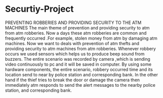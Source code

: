 # Securtiy-Project
PREVENTING ROBBERIES AND PROVIDING  SECURITY TO THE ATM MACHINES
The main theme of prevention and providing security to atm from atm robberies. Now a days 
these atm robberies are common and frequently occurred .For example, stolen money from 
atm by damaging atm machines. Now we want to deals with prevention of atm thefts and 
providing security to atm machines from atm robberies. Whenever robbery occurs we used 
sensors which helps us to produce beep sound from buzzers. The entire scenario was 
recorded by camera ,which is sending video continuously to pc and it will be saved in 
computer. By using some hardware components, the entire scenario, robbery occurred time 
and its location send to near by police station and corresponding bank. In the other hand if the 
thief tries to break the door or damage the camera then immediately atm responds to send the 
alert messages to the nearby police station, and corresponding bank.
